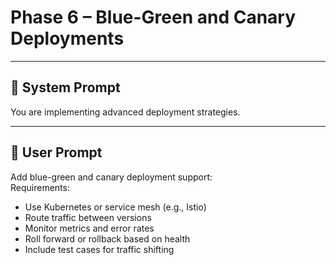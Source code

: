 # Phase 6 – Blue-Green and Canary Deployments

---

## 🧠 System Prompt

You are implementing advanced deployment strategies.

---

## 💬 User Prompt

Add blue-green and canary deployment support:  
Requirements:
- Use Kubernetes or service mesh (e.g., Istio)
- Route traffic between versions
- Monitor metrics and error rates
- Roll forward or rollback based on health
- Include test cases for traffic shifting